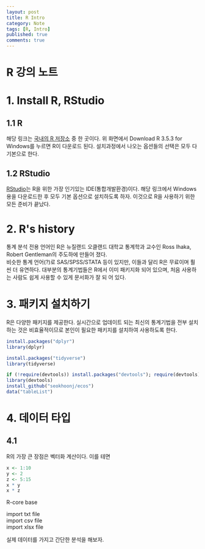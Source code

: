 ```yaml
---
layout: post
title: R Intro 
category: Note
tags: [R, Intro]
published: true
comments: true
---
```


R 강의 노트
===

# 1. Install R, RStudio

## 1.1 R
해당 링크는 [국내의 R 저장소][1] 중 한 곳이다. 위 화면에서 Download R 3.5.3 for Windows를 누르면
R이 다운로드 된다. 설치과정에서 나오는 옵션들의 선택은 모두 다 기본으로 한다.  

## 1.2 RStudio
[RStudio][2]는 R을 위한 가장 인기있는 IDE(통합개발환경)이다. 해당 링크에서 Windows용을 다운로드한 후 모두 기본 옵션으로 설치하도록 하자. 이것으로 R을 사용하기 위한 모든 준비가 끝났다.  

# 2. R's history
통계 분석 전용 언어인 R은 뉴질랜드 오클랜드 대학교 통계학과 교수인 Ross Ihaka, Robert Gentleman의 주도하에 만들어 졌다.  
비슷한 통계 언어(?)로 SAS/SPSS/STATA 등이 있지만, 이들과 달리 R은 무료이며 훨씬 더 유연하다. 대부분의 통계기법들은 R에서 이미 패키지화 되어 있으며, 처음 사용하는 사람도 쉽게 사용할 수 있게 문서화가 잘 되 어 있다.  


# 3. 패키지 설치하기
R은 다양한 패키지를 제공한다. 실시간으로 업데이트 되는 최신의 통계기법을 전부 설치하는 것은 비효율적이므로 본인이 필요한 패키지를 설치하여 사용하도록 한다.
``` r
install.packages("dplyr")
library(dplyr)

install.packages("tidyverse")
library(tidyverse)

if (!require(devtools)) install.packages("devtools"); require(devtools)  
library(devtools)
install_github("seokhoonj/ecos")
data("tableList")
```
# 4. 데이터 타입

## 4.1
R의 가장 큰 장점은 벡터화 계산이다. 이를 테면
``` r
x <- 1:10
y <- 2
z <- 5:15
x * y
x * z
```
R-core
base

import txt file  
import csv file  
import xlsx file  

실제 데이터를 가지고 간단한 분석을 해보자.

[1]: http://cran.seoul.go.kr/bin/windows/base/
[2]: https://www.rstudio.com/products/rstudio/download/#download
